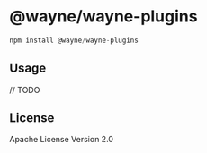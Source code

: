 # @wayne/wayne-plugins

```javascript
npm install @wayne/wayne-plugins
```

## Usage

// TODO

## License

Apache License Version 2.0
